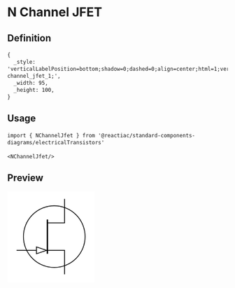 # N Channel JFET

## Definition

```
{
  _style: 'verticalLabelPosition=bottom;shadow=0;dashed=0;align=center;html=1;verticalAlign=top;shape=mxgraph.electrical.transistors.n-channel_jfet_1;',
  _width: 95,
  _height: 100,
}
```

## Usage

```
import { NChannelJfet } from '@reactiac/standard-components-diagrams/electricalTransistors'

<NChannelJfet/>
```

## Preview

<img src="./n-channel-jfet.png" width="200"/>
